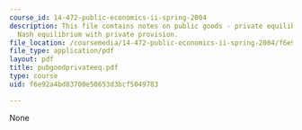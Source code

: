 ```yaml
---
course_id: 14-472-public-economics-ii-spring-2004
description: This file contains notes on public goods - private equilibrium regarding
  Nash equilibrium with private provision.
file_location: /coursemedia/14-472-public-economics-ii-spring-2004/f6e92a4bd83700e50653d3bcf5049783_pubgoodprivateeq.pdf
file_type: application/pdf
layout: pdf
title: pubgoodprivateeq.pdf
type: course
uid: f6e92a4bd83700e50653d3bcf5049783

---
```

None